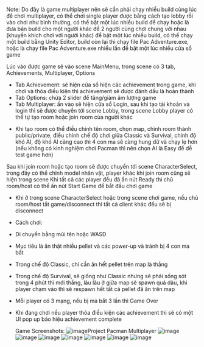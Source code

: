 Note: Do đây là game multiplayer nên sẽ cần phải chạy nhiều build cùng lúc để chơi multiplayer, có thể chơi single player được bằng cách tạo lobby rồi vào chơi như bình thường, có thể bật một lúc nhiều build để chạy
 hoặc là đưa bản build cho một người khác để 2 người cùng chơi chung với nhau (khuyến khích chơi với người khác)
 để bật một lúc nhiều build, có thể chạy một build bằng Unity Editor, build còn lại thì chạy file Pac Adventure.exe, hoặc
 là chạy file Pac Adventure.exe nhiều lần để bật một lúc nhiều cửa sổ game

Lúc vào được game sẽ vào scene MainMenu, trong scene có 3 tab, Achievements, Multiplayer, Options
- Tab Achievement: sẽ hiện cửa sổ hiện các achievement trong game, khi chơi và thỏa điều kiện thì achievement sẽ được đánh dấu là hoàn thành
- Tab Options: chứa 2 slider để tăng/giảm âm lượng game
- Tab Multiplayer: ấn vào sẽ hiện cửa sổ Login, sau khi tạo tài khoản và login thì sẽ được chuyển tới scene Lobby, trong scene Lobby player có thể tự tạo room hoặc join room của
người khác

* Khi tạo room có thể điều chỉnh tên room, chọn map, chỉnh room thành public/private, điều chỉnh chế độ chơi giữa Classic và Survival, chỉnh độ khó AI, 
độ khó AI càng cao thì 4 con ma sẽ càng hung dữ và chạy lẹ hơn (nếu không có kinh nghiệm chơi Pacman thì nên chọn AI là Easy để dễ test game hơn)

Sau khi join room hoặc tạo room sẽ được chuyển tới scene CharacterSelect, trong đây có thể chỉnh model nhân vật, player khác khi join room cũng sẽ hiện trong scene
Khi tất cả các player đều đã ấn nút Ready thì chủ room/host có thể ấn nút Start Game để bắt đầu chơi game

* Khi ở trong scene CharacterSelect hoặc trong scene chơi game, nếu chủ room/host tắt game/disconnect thì tất cả client khác đều sẽ bị disconnect

* Cách chơi:
- Di chuyển bằng mũi tên hoặc WASD
- Mục tiêu là ăn thật nhiều pellet và các power-up và tránh bị 4 con ma bắt
- Trong chế độ Classic, chỉ cần ăn hết pellet trên map là thắng
- Trong chế độ Survival, sẽ giống như Classic nhưng sẽ phải sống sót trong 4 phút thì mới thắng, lâu lâu ở giữa map sẽ spawn quả dâu, khi player chạm vào thì sẽ respawn hết tất cả pellet đã ăn trên map
- Mỗi player có 3 mạng, nếu bị ma bắt 3 lần thì Game Over
- Khi đang chơi nếu player thỏa điều kiện các achievement thì sẽ có một UI pop up báo hiệu achievement complete

  Game Screenshots:
  ![image](https://github.com/user-attachments/assets/6552f3d6-5fd0-4e20-bddb-6c70121ba36d)Project Pacman Multiplayer 
  ![image](https://github.com/user-attachments/assets/86645f68-97fc-46ab-ba1b-87a77546c457)
  ![image](https://github.com/user-attachments/assets/8f558250-c9ca-41ca-82ab-39480fb6ada8)
  ![image](https://github.com/user-attachments/assets/74465d21-4b04-47d8-9b1b-379b07ba9e33)
  ![image](https://github.com/user-attachments/assets/b299b264-d7fb-4ac7-8c5b-2d76b592dde0)
  ![image](https://github.com/user-attachments/assets/6bad3512-844f-471e-bf58-ad1b695e0510)
  ![image](https://github.com/user-attachments/assets/31696f23-8e4b-49e7-b34a-e2ad3a9a8731)
  ![image](https://github.com/user-attachments/assets/39701664-1f52-4a44-8526-ce39764ddcca)








